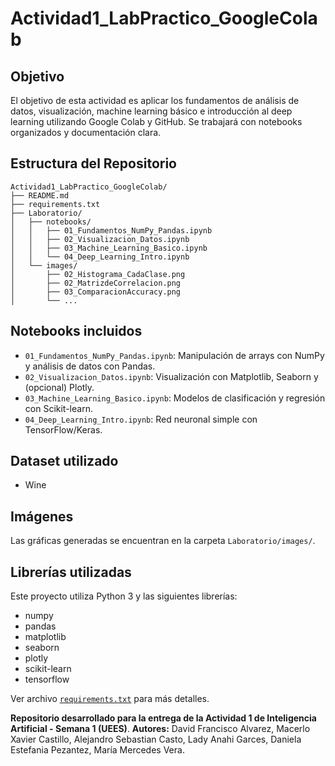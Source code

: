 # Actividad1_LabPractico_GoogleColab

## Objetivo

El objetivo de esta actividad es aplicar los fundamentos de análisis de datos, visualización, machine learning básico e introducción al deep learning utilizando Google Colab y GitHub. Se trabajará con notebooks organizados y documentación clara.

##  Estructura del Repositorio

```
Actividad1_LabPractico_GoogleColab/
├── README.md
├── requirements.txt
├── Laboratorio/
│   ├── notebooks/
│   │   ├── 01_Fundamentos_NumPy_Pandas.ipynb
│   │   ├── 02_Visualizacion_Datos.ipynb
│   │   ├── 03_Machine_Learning_Basico.ipynb
│   │   └── 04_Deep_Learning_Intro.ipynb
│   └── images/
│       ├── 02_Histograma_CadaClase.png
│       ├── 02_MatrizdeCorrelacion.png
│       ├── 03_ComparacionAccuracy.png
│       └── ...
```

## Notebooks incluidos

- `01_Fundamentos_NumPy_Pandas.ipynb`: Manipulación de arrays con NumPy y análisis de datos con Pandas.
- `02_Visualizacion_Datos.ipynb`: Visualización con Matplotlib, Seaborn y (opcional) Plotly.
- `03_Machine_Learning_Basico.ipynb`: Modelos de clasificación y regresión con Scikit-learn.
- `04_Deep_Learning_Intro.ipynb`: Red neuronal simple con TensorFlow/Keras.

## Dataset utilizado
- Wine

## Imágenes

Las gráficas generadas se encuentran en la carpeta `Laboratorio/images/`.

## Librerías utilizadas
Este proyecto utiliza Python 3 y las siguientes librerías:

- numpy
- pandas
- matplotlib
- seaborn
- plotly
- scikit-learn
- tensorflow 

Ver archivo [`requirements.txt`](./requirements.txt) para más detalles.

**Repositorio desarrollado para la entrega de la Actividad 1 de Inteligencia Artificial - Semana 1 (UEES)**.
**Autores:** David Francisco Alvarez,  Macerlo Xavier Castillo, Alejandro Sebastian Casto, Lady Anahi Garces,
Daniela Estefania Pezantez, María Mercedes Vera.
